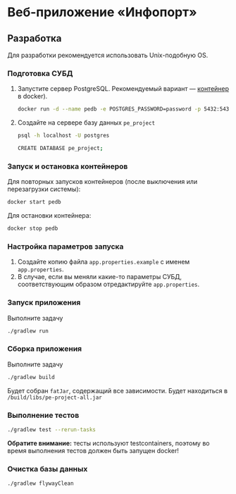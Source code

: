 # Веб-приложение «Инфопорт»

## Разработка

Для разработки рекомендуется использовать Unix-подобную OS.

### Подготовка СУБД
1. Запустите сервер PostgreSQL. Рекомендуемый вариант — [контейнер](https://github.com/docker-library/docs/blob/master/postgres/README.md) в docker).
    ```bash
    docker run -d --name pedb -e POSTGRES_PASSWORD=password -p 5432:5432 postgres:16.3
    ```
2. Создайте на сервере базу данных `pe_project`
   ```bash
   psql -h localhost -U postgres
   ```
   ```bash
   CREATE DATABASE pe_project;
    ```

### Запуск и остановка контейнеров
Для повторных запусков контейнеров (после выключения или перезагрузки системы):
```bash
docker start pedb
```

Для остановки контейнера:
```bash
docker stop pedb
```

### Настройка параметров запуска
1. Создайте копию файла `app.properties.example` с именем `app.properties`.
2. В случае, если вы меняли какие-то параметры СУБД, соответствующим образом отредактируйте `app.properties`.

### Запуск приложения
Выполните задачу
```bash
./gradlew run
```

### Сборка приложения
Выполните задачу
```bash
./gradlew build
```
Будет собран ```fatJar```, содержащий все зависимости. Будет находиться в ```/build/libs/pe-project-all.jar```

### Выполнение тестов
```bash
./gradlew test --rerun-tasks
```
**Обратите внимание:** тесты используют testcontainers, поэтому во время выполнения тестов должен быть запущен docker!

### Очистка базы данных
```bash
./gradlew flywayClean
```
